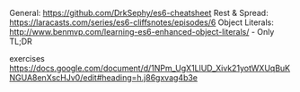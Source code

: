 General: https://github.com/DrkSephy/es6-cheatsheet 
Rest & Spread:
https://laracasts.com/series/es6-cliffsnotes/episodes/6
Object Literals:
http://www.benmvp.com/learning-es6-enhanced-object-literals/ - Only TL;DR

exercises
	https://docs.google.com/document/d/1NPm_UgX1LlUD_Xivk21yotWXUqBuKNGUA8enXscHJv0/edit#heading=h.j86gxvag4b3e